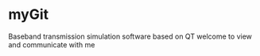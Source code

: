 # myGit
Baseband transmission simulation software based on QT
welcome to view and communicate with me
